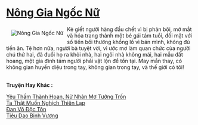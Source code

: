 <a href="https://truyenwiki.net/nong-gia-ngoc-nu.36127/" title="Nông Gia Ngốc Nữ"><h1>Nông Gia Ngốc Nữ</h1></a><div style="display:table"><img align="right" style="float: left; padding: 10px;" src="https://truyenwiki.net/a/img/str/src/36127.jpg" alt="Nông Gia Ngốc Nữ">Kẻ giết người hàng đầu chết vì bị phản bội, mở mắt và hóa trang thành một bé gái tám tuổi, đối mặt với số tiền bồi thường khổng lồ vì bán mình, không đủ tiền ăn. Tệ hơn nữa, người bà tuyệt vời, vì ước mơ làm quan chức của người chú thứ hai, đã đuổi họ ra khỏi nhà, hai ngôi nhà không mái, hai mẫu đất hoang, một gia đình tám người phải vật lộn để tồn tại. May mắn thay, có không gian huyền diệu trong tay, không gian trong tay, và thế giới có tôi!</div><p><br><b>Truyện Hay Khác :</b></p><a href="https://truyenwiki.net/yeu-tham-thanh-hoan-nu-nhan-mo-tuong-tron.35965/" alt="Yêu Thầm Thành Hoan, Nữ Nhân Mơ Tưởng Trốn">Yêu Thầm Thành Hoan, Nữ Nhân Mơ Tưởng Trốn</a><br/><a href="https://github.com/nownovels/topcv/tree/master/truyenhay/35217" alt="Ta Thật Muốn Nghịch Thiên Lạp">Ta Thật Muốn Nghịch Thiên Lạp</a><br/><a href="https://github.com/nownovels/topcv/tree/master/truyenhay/35216" alt="Đan Võ Độc Tôn">Đan Võ Độc Tôn</a><br/><a href="https://github.com/nownovels/topcv/tree/master/truyenhay/35209" alt="Tiêu Dao Binh Vương">Tiêu Dao Binh Vương</a><br/>